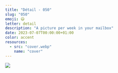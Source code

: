 ```yaml
---
title: "Détail - 050"
slug: "050"
emoji: 😃
letter: detail
description: "A picture per week in your mailbox"
date: 2023-07-07T00:00:00+01:00
color: accent
resources:
  - src: "cover.webp"
    name: "cover"
---
```

![](cover)
